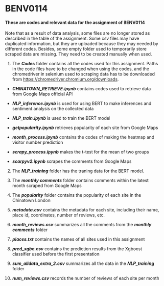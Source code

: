# BENV0114

#### These are codes and relevant data for the assignment of BENV0114

Note that as a result of data analysis, some files are no longer stored as described in the table of the assignment. Some csv files may 
have duplicated information, but they are uploaded because they may needed by different codes. Besides, some empty folder used to temporarily store scraped data are missing. They need to be created manually when used. 

1. The ***Codes*** folder contains all the codes used for this assignment.
Paths in the code files have to be changed when using the codes, and the chromedriver in selenium used to scraping data has to be downloaded from https://chromedriver.chromium.org/downloads. 

  - ***CHINATOWN_RETRIEVE.ipynb*** contains codes used to retrieve data from Google Maps official API

  - ***NLP_inference.ipynb*** is used for using BERT to make inferences and sentiment analysis on the collected data

  - ***NLP_train.ipynb*** is used to train the BERT model

  - ***getpopularity.ipynb*** retrieves popularity of each site from Google Maps

  - ***month_process.ipynb*** contains the codes of making the heatmap and visitor number prediction

  - ***scrapy_process.ipynb*** makes the t-test for the mean of two groups

  - ***scarpyv2.ipynb*** scrapes the comments from Google Maps

2. The ***NLP_training*** folder has the traning data for the BERT model.

3. The ***monthly comments*** folder contains comments within the latest month scraped from Google Maps

4. The ***popularity*** folder contains the popularity of each site in the Chinatown London

5. ***metadata.csv*** contains the metadata for each site, including their name, place id, coordinates, number of reviews, etc.

6. ***month_reviews.csv*** summarizes all the comments from the ***monthly comments*** folder

7. ***places.txt*** contains the names of all sites used in this assignment

8. ***pred_xgbc.csv*** contains the prediction results from the Xgboost classifier used before the first presentation

9. ***sum_alldata_extra_2.csv*** summarizes all the data in the ***NLP_training*** folder

10. ***num_reviews.csv*** records the number of reviews of each site per month

